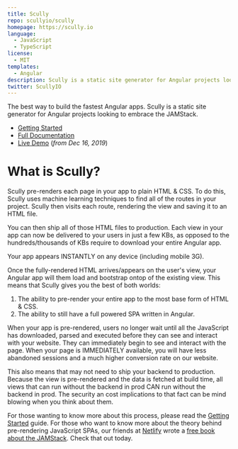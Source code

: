 ```yaml
---
title: Scully
repo: scullyio/scully
homepage: https://scully.io
language:
  - JavaScript
  - TypeScript
license:
  - MIT
templates:
  - Angular
description: Scully is a static site generator for Angular projects looking to embrace the Jamstack.
twitter: ScullyIO
---
```


The best way to build the fastest Angular apps. Scully is a static site generator for Angular projects looking to embrace the JAMStack.

- [Getting Started](https://scully.io/docs/getting-started)
- [Full Documentation](https://scully.io/docs/scully)
- [Live Demo](https://www.youtube.com/watch?v=Sh37rIUL-d4) (_from Dec 16, 2019_)

# What is Scully?

Scully pre-renders each page in your app to plain HTML & CSS. To do this, Scully uses machine learning techniques to find
all of the routes in your project. Scully then visits each route, rendering the view and saving it to an HTML file.

You can then ship all of those HTML files to production. Each view in your app can now be delivered to your users in just
a few KBs, as opposed to the hundreds/thousands of KBs require to download your entire Angular app.

Your app appears INSTANTLY on any device (including mobile 3G).

Once the fully-rendered HTML arrives/appears on the user's view, your Angular app will them load and bootstrap ontop of
the existing view. This means that Scully gives you the best of both worlds:

1. The ability to pre-render your entire app to the most base form of HTML & CSS.
2. The ability to still have a full powered SPA written in Angular.

When your app is pre-rendered, users no longer wait until all the JavaScript has downloaded, parsed and executed before
they can see and interact with your website. They can immediately begin to see and interact with the page. When your page
is IMMEDIATELY available, you will have less abandoned sessions and a much higher conversion rate on our website.

This also means that may not need to ship your backend to production. Because the view is pre-rendered and the
data is fetched at build time, all views that can run without the backend in prod CAN run without the backend in prod.
The security an cost implications to that fact can be mind blowing when you think about them.

For those wanting to know more about this process, please read the [Getting Started](https://github.com/scullyio/scully/blob/master/docs/getting-started.md) guide. For
those who want to know more about the theory behind pre-rendering JavaScript SPAs, our friends at [Netlify](https://netlify.com)
wrote a [free book about the JAMStack](https://www.netlify.com/pdf/oreilly-modern-web-development-on-the-jamstack.pdf).
Check that out today.
